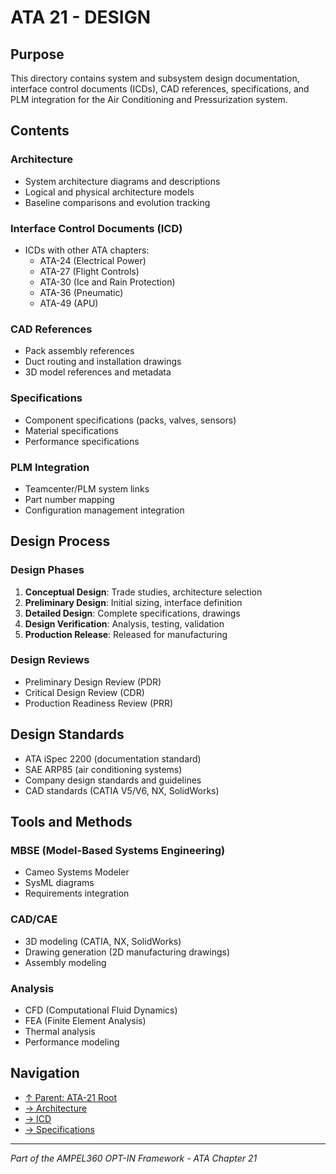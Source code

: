 # ATA 21 - DESIGN

## Purpose

This directory contains system and subsystem design documentation, interface control documents (ICDs), CAD references, specifications, and PLM integration for the Air Conditioning and Pressurization system.

## Contents

### Architecture
- System architecture diagrams and descriptions
- Logical and physical architecture models
- Baseline comparisons and evolution tracking

### Interface Control Documents (ICD)
- ICDs with other ATA chapters:
  - ATA-24 (Electrical Power)
  - ATA-27 (Flight Controls)
  - ATA-30 (Ice and Rain Protection)
  - ATA-36 (Pneumatic)
  - ATA-49 (APU)

### CAD References
- Pack assembly references
- Duct routing and installation drawings
- 3D model references and metadata

### Specifications
- Component specifications (packs, valves, sensors)
- Material specifications
- Performance specifications

### PLM Integration
- Teamcenter/PLM system links
- Part number mapping
- Configuration management integration

## Design Process

### Design Phases
1. **Conceptual Design**: Trade studies, architecture selection
2. **Preliminary Design**: Initial sizing, interface definition
3. **Detailed Design**: Complete specifications, drawings
4. **Design Verification**: Analysis, testing, validation
5. **Production Release**: Released for manufacturing

### Design Reviews
- Preliminary Design Review (PDR)
- Critical Design Review (CDR)
- Production Readiness Review (PRR)

## Design Standards

- ATA iSpec 2200 (documentation standard)
- SAE ARP85 (air conditioning systems)
- Company design standards and guidelines
- CAD standards (CATIA V5/V6, NX, SolidWorks)

## Tools and Methods

### MBSE (Model-Based Systems Engineering)
- Cameo Systems Modeler
- SysML diagrams
- Requirements integration

### CAD/CAE
- 3D modeling (CATIA, NX, SolidWorks)
- Drawing generation (2D manufacturing drawings)
- Assembly modeling

### Analysis
- CFD (Computational Fluid Dynamics)
- FEA (Finite Element Analysis)
- Thermal analysis
- Performance modeling

## Navigation

- [↑ Parent: ATA-21 Root](../README.md)
- [→ Architecture](ARCHITECTURE/)
- [→ ICD](ICD/)
- [→ Specifications](SPECIFICATIONS/)

---

*Part of the AMPEL360 OPT-IN Framework - ATA Chapter 21*
